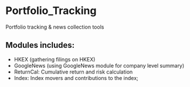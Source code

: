 # Portfolio_Tracking
Portfolio tracking &amp; news collection tools

## Modules includes:
- HKEX (gathering filings on HKEX)
- GoogleNews (using GoogleNews module for company level summary)
- ReturnCal: Cumulative return and risk calculation
- Index: Index movers and contributions to the index; 

